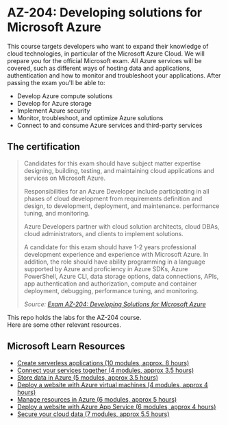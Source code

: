 # AZ-204: Developing solutions for Microsoft Azure

This course targets developers who want to expand their knowledge of cloud technologies, in particular of the Microsoft Azure Cloud. We will
prepare you for the official Microsoft exam. All Azure services will be covered, such as different ways of hosting data and applications,
authentication and how to monitor and troubleshoot your applications. After passing the exam you'll be able to:

- Develop Azure compute solutions
- Develop for Azure storage
- Implement Azure security
- Monitor, troubleshoot, and optimize Azure solutions
- Connect to and consume Azure services and third-party services

## The certification

>Candidates for this exam should have subject matter expertise designing, building, testing, and maintaining cloud applications and services
on Microsoft Azure.
>
>Responsibilities for an Azure Developer include participating in all phases of cloud development from requirements definition and design,
to development, deployment, and maintenance. performance tuning, and monitoring.
>
>Azure Developers partner with cloud solution architects, cloud DBAs, cloud administrators, and clients to implement solutions.
>
>A candidate for this exam should have 1-2 years professional development experience and experience with Microsoft Azure. In addition, the
role should have ability programming in a language supported by Azure and proficiency in Azure SDKs, Azure PowerShell, Azure CLI,
data storage options, data connections, APIs, app authentication and authorization, compute and container deployment, debugging, performance
tuning, and monitoring.
>
>*Source: [Exam AZ-204: Developing Solutions for Microsoft Azure](https://docs.microsoft.com/en-us/learn/certifications/exams/az-204)*

This repo holds the labs for the AZ-204 course.  
Here are some other relevant resources.

## Microsoft Learn Resources

- [Create serverless applications (10 modules, approx. 8 hours)](https://docs.microsoft.com/en-us/learn/paths/create-serverless-applications/)
- [Connect your services together (4 modules, approx 3.5 hours)](https://docs.microsoft.com/en-us/learn/paths/connect-your-services-together/)
- [Store data in Azure (5 modules, approx 3.5 hours)](https://docs.microsoft.com/en-us/learn/paths/store-data-in-azure/)
- [Deploy a website with Azure virtual machines (4 modules, approx 4 hours)](https://docs.microsoft.com/en-us/learn/paths/deploy-a-website-with-azure-virtual-machines/)
- [Manage resources in Azure (6 modules, approx 5 hours)](https://docs.microsoft.com/en-us/learn/paths/manage-resources-in-azure/)
- [Deploy a website with Azure App Service (6 modules, approx 4 hours)](https://docs.microsoft.com/en-us/learn/paths/deploy-a-website-with-azure-app-service/)
- [Secure your cloud data (7 modules, approx 5.5 hours)](https://docs.microsoft.com/en-us/learn/paths/secure-your-cloud-data/)

<!-- ## Links

- [AZ-204 Day 1](https://elearning.easygenerator.com/{course-guid-here})
- [AZ-204 Day 2](https://elearning.easygenerator.com/{course-guid-here})
- [AZ-204 Day 3](https://elearning.easygenerator.com/{course-guid-here})
- [AZ-204 Day 4](https://elearning.easygenerator.com/{course-guid-here})
- [AZ-204 Day 5](https://elearning.easygenerator.com/{course-guid-here})
- [AZ-204 Day 6](https://elearning.easygenerator.com/{course-guid-here}) -->